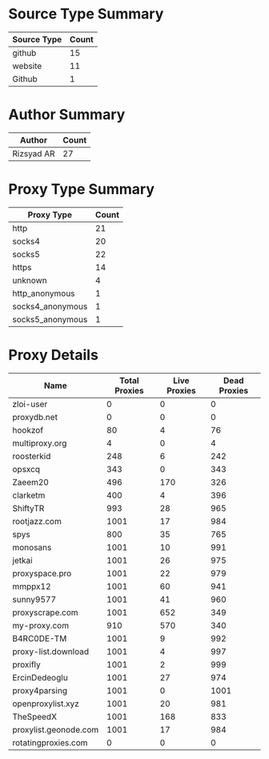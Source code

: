 # Source Type Summary

| Source Type | Count |
|-------------|-------|
| github | 15 |
| website | 11 |
| Github | 1 |


# Author Summary

| Author | Count |
|--------|-------|
| Rizsyad AR | 27 |


# Proxy Type Summary

| Proxy Type | Count |
|------------|-------|
| http | 21 |
| socks4 | 20 |
| socks5 | 22 |
| https | 14 |
| unknown | 4 |
| http_anonymous | 1 |
| socks4_anonymous | 1 |
| socks5_anonymous | 1 |


# Proxy Details

| Name | Total Proxies | Live Proxies | Dead Proxies |
|------|---------------|--------------|---------------|
| zloi-user | 0 | 0 | 0 |
| proxydb.net | 0 | 0 | 0 |
| hookzof | 80 | 4 | 76 |
| multiproxy.org | 4 | 0 | 4 |
| roosterkid | 248 | 6 | 242 |
| opsxcq | 343 | 0 | 343 |
| Zaeem20 | 496 | 170 | 326 |
| clarketm | 400 | 4 | 396 |
| ShiftyTR | 993 | 28 | 965 |
| rootjazz.com | 1001 | 17 | 984 |
| spys | 800 | 35 | 765 |
| monosans | 1001 | 10 | 991 |
| jetkai | 1001 | 26 | 975 |
| proxyspace.pro | 1001 | 22 | 979 |
| mmppx12 | 1001 | 60 | 941 |
| sunny9577 | 1001 | 41 | 960 |
| proxyscrape.com | 1001 | 652 | 349 |
| my-proxy.com | 910 | 570 | 340 |
| B4RC0DE-TM | 1001 | 9 | 992 |
| proxy-list.download | 1001 | 4 | 997 |
| proxifly | 1001 | 2 | 999 |
| ErcinDedeoglu | 1001 | 27 | 974 |
| proxy4parsing | 1001 | 0 | 1001 |
| openproxylist.xyz | 1001 | 20 | 981 |
| TheSpeedX | 1001 | 168 | 833 |
| proxylist.geonode.com | 1001 | 17 | 984 |
| rotatingproxies.com | 0 | 0 | 0 |
